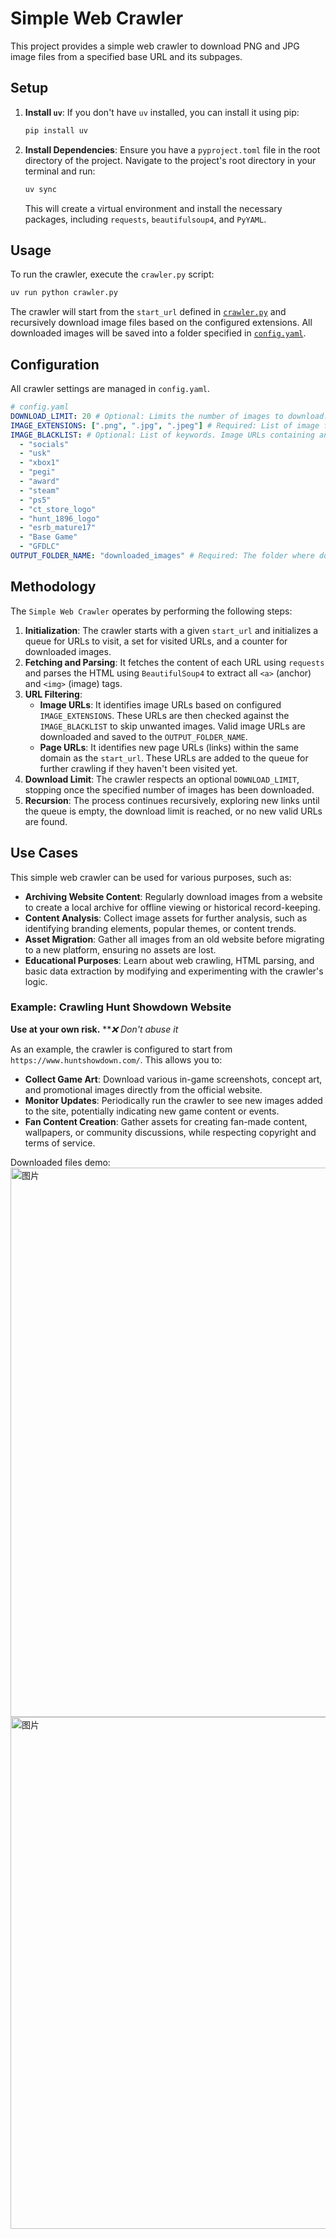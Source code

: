 # Simple Web Crawler

This project provides a simple web crawler to download PNG and JPG image files from a specified base URL and its subpages.

## Setup

1.  **Install `uv`**: If you don't have `uv` installed, you can install it using pip:
    ```bash
    pip install uv
    ```

2.  **Install Dependencies**: Ensure you have a `pyproject.toml` file in the root directory of the project. Navigate to the project's root directory in your terminal and run:
    ```bash
    uv sync
    ```
    This will create a virtual environment and install the necessary packages, including `requests`, `beautifulsoup4`, and `PyYAML`.

## Usage

To run the crawler, execute the `crawler.py` script:

```bash
uv run python crawler.py
```

The crawler will start from the `start_url` defined in [`crawler.py`](crawler.py) and recursively download image files based on the configured extensions. All downloaded images will be saved into a folder specified in [`config.yaml`](config.yaml).

## Configuration

All crawler settings are managed in `config.yaml`.

```yaml
# config.yaml
DOWNLOAD_LIMIT: 20 # Optional: Limits the number of images to download. Remove or set to null for no limit.
IMAGE_EXTENSIONS: [".png", ".jpg", ".jpeg"] # Required: List of image file extensions to download.
IMAGE_BLACKLIST: # Optional: List of keywords. Image URLs containing any of these keywords will be skipped.
  - "socials"
  - "usk"
  - "xbox1"
  - "pegi"
  - "award"
  - "steam"
  - "ps5"
  - "ct_store_logo"
  - "hunt_1896_logo"
  - "esrb_mature17"
  - "Base Game"
  - "GFDLC"
OUTPUT_FOLDER_NAME: "downloaded_images" # Required: The folder where downloaded images will be saved.
```

## Methodology

The `Simple Web Crawler` operates by performing the following steps:

1.  **Initialization**: The crawler starts with a given `start_url` and initializes a queue for URLs to visit, a set for visited URLs, and a counter for downloaded images.
2.  **Fetching and Parsing**: It fetches the content of each URL using `requests` and parses the HTML using `BeautifulSoup4` to extract all `<a>` (anchor) and `<img>` (image) tags.
3.  **URL Filtering**:
    *   **Image URLs**: It identifies image URLs based on configured `IMAGE_EXTENSIONS`. These URLs are then checked against the `IMAGE_BLACKLIST` to skip unwanted images. Valid image URLs are downloaded and saved to the `OUTPUT_FOLDER_NAME`.
    *   **Page URLs**: It identifies new page URLs (links) within the same domain as the `start_url`. These URLs are added to the queue for further crawling if they haven't been visited yet.
4.  **Download Limit**: The crawler respects an optional `DOWNLOAD_LIMIT`, stopping once the specified number of images has been downloaded.
5.  **Recursion**: The process continues recursively, exploring new links until the queue is empty, the download limit is reached, or no new valid URLs are found.


## Use Cases

This simple web crawler can be used for various purposes, such as:

*   **Archiving Website Content**: Regularly download images from a website to create a local archive for offline viewing or historical record-keeping.
*   **Content Analysis**: Collect image assets for further analysis, such as identifying branding elements, popular themes, or content trends.
*   **Asset Migration**: Gather all images from an old website before migrating to a new platform, ensuring no assets are lost.
*   **Educational Purposes**: Learn about web crawling, HTML parsing, and basic data extraction by modifying and experimenting with the crawler's logic.

### Example: Crawling Hunt Showdown Website
**Use at your own risk.**
***❌  Don't abuse it*

As an example, the crawler is configured to start from `https://www.huntshowdown.com/`. This allows you to:

*   **Collect Game Art**: Download various in-game screenshots, concept art, and promotional images directly from the official website.
*   **Monitor Updates**: Periodically run the crawler to see new images added to the site, potentially indicating new game content or events.
*   **Fan Content Creation**: Gather assets for creating fan-made content, wallpapers, or community discussions, while respecting copyright and terms of service.

Downloaded files demo:
<img width="1641" height="879" alt="图片" src="https://github.com/user-attachments/assets/e7a930ca-1350-4234-8490-605cdafa64a6" />
<img width="1611" height="819" alt="图片" src="https://github.com/user-attachments/assets/262fcadc-f13e-479b-bc1c-3aab78e416c9" />
